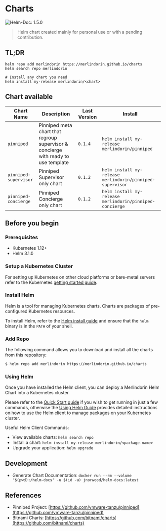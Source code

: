 Charts
======

![Helm-Doc: 1.5.0](https://img.shields.io/badge/Helm&nbsp;Doc-1.5.0-informational?style=flat-square)

> Helm chart created mainly for personal use or with a pending contribution.

## TL;DR

```shell
helm repo add merlindorin https://merlindorin.github.io/charts
helm search repo merlindorin

# Install any chart you need
helm install my-release merlindorin/<chart>
```

## Chart available

| Chart Name | Description | Last Version | Install |
|------------|-------------|--------------|---------|
| `pinniped` | Pinniped meta chart that regroup supervisor & concierge with ready to use template | `0.1.4` | `helm install my-release merlindorin/pinniped`
| `pinniped-supervisor` | Pinniped Supervisor only chart  | `0.1.2` | `helm install my-release merlindorin/pinniped-supervisor`
| `pinniped-concierge` | Pinniped Concierge only chart  | `0.1.2` | `helm install my-release merlindorin/pinniped-concierge`

## Before you begin

### Prerequisites

- Kubernetes 1.12+
- Helm 3.1.0

### Setup a Kubernetes Cluster

For setting up Kubernetes on other cloud platforms or bare-metal servers refer to the Kubernetes [getting started guide](http://kubernetes.io/docs/getting-started-guides/).

### Install Helm

Helm is a tool for managing Kubernetes charts. Charts are packages of pre-configured Kubernetes resources.

To install Helm, refer to the [Helm install guide](https://github.com/helm/helm#install) and ensure that the `helm` binary is in the `PATH` of your shell.

### Add Repo

The following command allows you to download and install all the charts from this repository:

```bash
$ helm repo add merlindorin https://merlindorin.github.io/charts
```

### Using Helm

Once you have installed the Helm client, you can deploy a Merlindorin Helm Chart into a Kubernetes cluster.

Please refer to the [Quick Start guide](https://helm.sh/docs/intro/quickstart/) if you wish to get running in just a
few commands, otherwise the [Using Helm Guide](https://helm.sh/docs/intro/using_helm/) provides detailed instructions
on how to use the Helm client to manage packages on your Kubernetes cluster.

Useful Helm Client Commands:
* View available charts: `helm search repo`
* Install a chart: `helm install my-release merlindorin/<package-name>`
* Upgrade your application: `helm upgrade`

## Development

- Generate Chart Documentation: `docker run --rm --volume "$(pwd):/helm-docs" -u $(id -u) jnorwood/helm-docs:latest`

## References

- Pinniped Project: [https://github.com/vmware-tanzu/pinniped](https://github.com/vmware-tanzu/pinniped)
- Bitnami Charts: [https://github.com/bitnami/charts](https://github.com/bitnami/charts)
